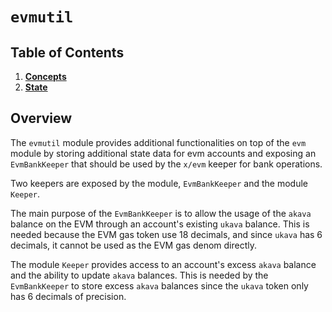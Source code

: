 <!--
order: 0
title: Evmutil Overview
parent:
  title: "evmutil"
-->

# `evmutil`

## Table of Contents

<!-- TOC -->

1. **[Concepts](01_concepts.md)**
2. **[State](02_state.md)**

## Overview

The `evmutil` module provides additional functionalities on top of the `evm` module by storing additional state data for evm accounts and exposing an `EvmBankKeeper` that should be used by the `x/evm` keeper for bank operations.

Two keepers are exposed by the module, `EvmBankKeeper` and the module `Keeper`.

The main purpose of the `EvmBankKeeper` is to allow the usage of the `akava` balance on the EVM through an account's existing `ukava` balance.
This is needed because the EVM gas token use 18 decimals, and since `ukava` has 6 decimals, it cannot be used as the EVM gas denom directly.

The module `Keeper` provides access to an account's excess `akava` balance and the ability to update `akava` balances. This is needed by the `EvmBankKeeper` to store
excess `akava` balances since the `ukava` token only has 6 decimals of precision.
